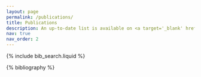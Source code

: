```yaml
---
layout: page
permalink: /publications/
title: Publications
description: An up-to-date list is available on <a target='_blank' href='https://scholar.google.com/citations?user=gQBsCpsAAAAJ&hl=en'>Google Scholar</a>
nav: true
nav_order: 2
---
```


<!-- _pages/publications.md -->

<!-- Bibsearch Feature -->

{% include bib_search.liquid %}

<div class="publications">

{% bibliography %}

</div>
